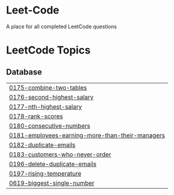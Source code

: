 # Leet-Code
A place for all completed LeetCode questions

<!---LeetCode Topics Start-->
# LeetCode Topics
## Database
|  |
| ------- |
| [0175-combine-two-tables](https://github.com/mcorder4/Leet-Code/tree/master/0175-combine-two-tables) |
| [0176-second-highest-salary](https://github.com/mcorder4/Leet-Code/tree/master/0176-second-highest-salary) |
| [0177-nth-highest-salary](https://github.com/mcorder4/Leet-Code/tree/master/0177-nth-highest-salary) |
| [0178-rank-scores](https://github.com/mcorder4/Leet-Code/tree/master/0178-rank-scores) |
| [0180-consecutive-numbers](https://github.com/mcorder4/Leet-Code/tree/master/0180-consecutive-numbers) |
| [0181-employees-earning-more-than-their-managers](https://github.com/mcorder4/Leet-Code/tree/master/0181-employees-earning-more-than-their-managers) |
| [0182-duplicate-emails](https://github.com/mcorder4/Leet-Code/tree/master/0182-duplicate-emails) |
| [0183-customers-who-never-order](https://github.com/mcorder4/Leet-Code/tree/master/0183-customers-who-never-order) |
| [0196-delete-duplicate-emails](https://github.com/mcorder4/Leet-Code/tree/master/0196-delete-duplicate-emails) |
| [0197-rising-temperature](https://github.com/mcorder4/Leet-Code/tree/master/0197-rising-temperature) |
| [0619-biggest-single-number](https://github.com/mcorder4/Leet-Code/tree/master/0619-biggest-single-number) |
<!---LeetCode Topics End-->